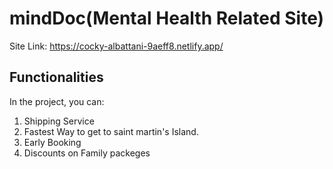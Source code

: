 # mindDoc(Mental Health Related Site)

Site Link:  https://cocky-albattani-9aeff8.netlify.app/

## Functionalities

In the project, you can:

1. Shipping Service
2. Fastest Way to get to saint martin's Island.
3. Early Booking
4. Discounts on Family packeges



